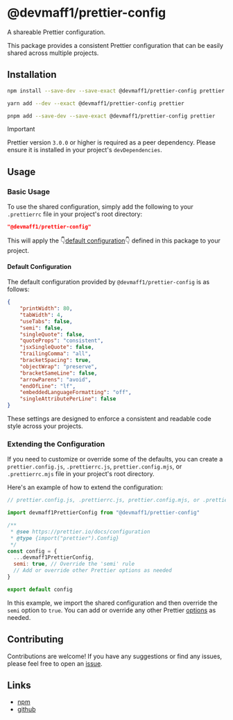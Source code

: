 # @devmaff1/prettier-config

A shareable Prettier configuration.

This package provides a consistent Prettier configuration that can be easily shared across multiple projects.

## Installation

```bash
npm install --save-dev --save-exact @devmaff1/prettier-config prettier
```

```bash
yarn add --dev --exact @devmaff1/prettier-config prettier
```

```bash
pnpm add --save-dev --save-exact @devmaff1/prettier-config prettier
```

> [!IMPORTANT]
> Prettier version `3.0.0` or higher is required as a peer dependency. Please ensure it is installed in your project's `devDependencies`.

## Usage

### Basic Usage

To use the shared configuration, simply add the following to your `.prettierrc` file in your project's root directory:

```json
"@devmaff1/prettier-config"
```

This will apply the 👇[default configuration](#default-configuration)👇 defined in this package to your project.

#### Default Configuration

The default configuration provided by `@devmaff1/prettier-config` is as follows:

```json
{
    "printWidth": 80,
    "tabWidth": 4,
    "useTabs": false,
    "semi": false,
    "singleQuote": false,
    "quoteProps": "consistent",
    "jsxSingleQuote": false,
    "trailingComma": "all",
    "bracketSpacing": true,
    "objectWrap": "preserve",
    "bracketSameLine": false,
    "arrowParens": "avoid",
    "endOfLine": "lf",
    "embeddedLanguageFormatting": "off",
    "singleAttributePerLine": false
}
```

These settings are designed to enforce a consistent and readable code style across your projects.

### Extending the Configuration

If you need to customize or override some of the defaults, you can create a `prettier.config.js`, `.prettierrc.js`, `prettier.config.mjs`, or `.prettierrc.mjs` file in your project's root directory.

Here's an example of how to extend the configuration:

```js
// prettier.config.js, .prettierrc.js, prettier.config.mjs, or .prettierrc.mjs

import devmaff1PrettierConfig from "@devmaff1/prettier-config"

/**
 * @see https://prettier.io/docs/configuration
 * @type {import("prettier").Config}
 */
const config = {
  ...devmaff1PrettierConfig,
  semi: true, // Override the 'semi' rule
  // Add or override other Prettier options as needed
}

export default config
```

In this example, we import the shared configuration and then override the `semi` option to `true`. You can add or override any other Prettier [options](https://prettier.io/docs/options) as needed.

## Contributing

Contributions are welcome! If you have any suggestions or find any issues, please feel free to open an [issue](https://github.com/DevMaffi/prettier-config/issues).

## Links

- [npm](https://www.npmjs.com/package/@devmaff1/prettier-config)
- [github](https://github.com/DevMaffi/prettier-config)
